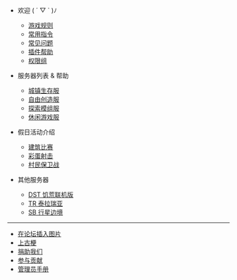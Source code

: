 * <i class="fas fa-heart"></i>欢迎 ( ´ ▽ ` )ﾉ

  * [游戏规则](welcome/rules.md)
  * [常用指令](welcome/commands.md)
  * [常见问题](welcome/faq.md)
  * [插件帮助](welcome/plugins.md)
  * [权限组](welcome/groups.md)

* <i class="fas fa-stream"></i>服务器列表 & 帮助
  * [城镇生存服](mc-servers/survival.md)
  * [自由创造服](mc-servers/creative.md)
  * [探索模组服](mc-servers/modded-v2.md)
  * [休闲游戏服](mc-servers/games.md)

<!-- * 📖插件帮助
  
  * [城镇](plugins/towny.md)
  * [机械](plugins/craftbook.md)
  * [宠物](plugins/mypet.md)
  * [交易](plugins/trade.md)
  * [聊天](plugins/chatutil.md)
  * [记录查询](plugins/logblock.md)
  * [物品整理](plugins/chestsort.md)
  * [小功能合集](plugins/nu.md)
  * [盔甲架编辑器](plugins/ast.md)
  * [建筑师工具](plugins/bu.md)
  * [萝卜商店](plugins/carrotshop.md) -->

* <i class="fas fa-gamepad"></i>假日活动介绍

  * [建筑比赛](games/build.md)
  * [彩蛋射击](games/pb.md)
  * [村民保卫战](games/vd.md)

* <i class="fas fa-chess"></i>其他服务器
  * [DST 饥荒联机版](other-servers/dst.md)
  * [TR 泰拉瑞亚](other-servers/tr.md)
  * [SB 行星边境](other-servers/sb.md)

----

* [在论坛插入图片](https://bbs.mimaru.me/d/46)
* [上古梗](stories.md)
* [捐助我们](sponsor.md)
* [参与贡献](contribution.md)
* [管理员手册](staff.md)

